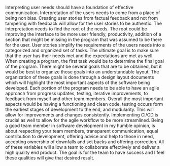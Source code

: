 Interpreting user needs should have a foundation of effective communication. Interpretation of the users needs to come from a place of being non bias. Creating user stories from factual feedback and not from tampering with feedback will allow for the user stories to be authentic. The interpretation needs to find the root of the needs. The root could be improving the interface to be more user friendly, productivity, addition of a section that might be missing in the program that was assumed to be there for the user. User stories simplify the requirements of the users needs into a categorized and organized set of tasks. The ultimate goal is to make sure that the user has their needs met and the expectations are met as well. 
	When creating a program, the first task would be to determine the final goal of the program. There might be several goals that are to be obtained, but it would be best to organize those goals into an understandable layout. The organization of these goals is done through a design layout documents which will highlight the most important aspects of the software being developed. Each portion of the program needs to be able to have an agile approach from progress updates, testing, iterative improvements, to feedback from myself and other team members. Overall the most important aspects would be having a functioning and clean code, testing occurs form the earliest stages of development to the end, and modularity. This will allow for improvements and changes consistently. Implementing CI/CD is crucial as well to allow for the agile workflow to be more streamlined. 
	Being a good team member in software development in my humble opinion, is about respecting your team members, transparent communication, equal contribution to development, offering advice and help to those in need, accepting ownership of downfalls and set backs and offering correction. All of these variables will allow a team to collaborate effectively and deliver a high quality end product. The goal is for the team to have success and I feel these qualities will give that desired result. 
